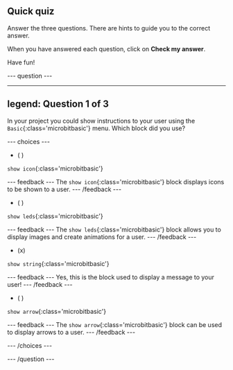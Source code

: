 ## Quick quiz

Answer the three questions. There are hints to guide you to the correct answer.

When you have answered each question, click on **Check my answer**. 

Have fun!

--- question ---

---
legend: Question 1 of 3
---

In your project you could show instructions to your user using the `Basic`{:class='microbitbasic'} menu. Which block did you use?

--- choices ---

- ( )

`show icon`{:class='microbitbasic'}

  --- feedback ---
The `show icon`{:class='microbitbasic'} block displays icons to be shown to a user.
  --- /feedback ---

- ( )

`show leds`{:class='microbitbasic'}

  --- feedback ---
The `show leds`{:class='microbitbasic'} block allows you to display images and create animations for a user.
  --- /feedback ---

- (x) 

`show string`{:class='microbitbasic'}

  --- feedback ---
Yes, this is the block used to display a message to your user!
  --- /feedback ---

- ( ) 

`show arrow`{:class='microbitbasic'}

  --- feedback ---
The `show arrow`{:class='microbitbasic'} block can be used to display arrows to a user.
  --- /feedback ---

--- /choices ---

--- /question ---
